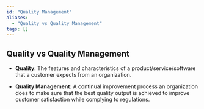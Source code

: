 ```yaml
---
id: "Quality Management"
aliases:
  - "Quality vs Quality Management"
tags: []
---
```


## Quality vs Quality Management
+ **Quality**: The features and characteristics of a product/service/software that a customer expects from an organization.

+ **Quality Management**: A continual improvement process an organization does to make sure that the best quality output is achieved to improve customer satisfaction while complying to regulations.
